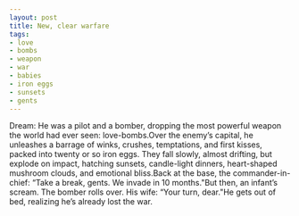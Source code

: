 ```yaml
---
layout: post
title: New, clear warfare
tags:
- love
- bombs
- weapon
- war
- babies
- iron eggs
- sunsets
- gents
---
```

Dream: He was a pilot and a bomber, dropping the most powerful weapon the world had ever seen: love-bombs.Over the enemy’s capital, he unleashes a barrage of winks, crushes, temptations, and first kisses, packed into twenty or so iron eggs. They fall slowly, almost drifting, but explode on impact, hatching sunsets, candle-light dinners, heart-shaped mushroom clouds, and emotional bliss.Back at the base, the commander-in-chief: “Take a break, gents. We invade in 10 months."But then, an infant’s scream. The bomber rolls over. His wife: “Your turn, dear."He gets out of bed, realizing he’s already lost the war.
